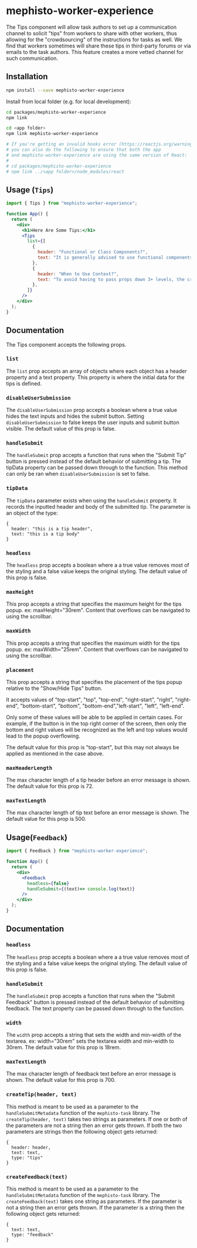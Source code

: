 # mephisto-worker-experience

The Tips component will allow task authors to set up a communication channel to solicit "tips" from workers to share with other workers, thus allowing for the "crowdsourcing" of the instructions for tasks as well. We find that workers sometimes will share these tips in third-party forums or via emails to the task authors. This feature creates a more vetted channel for such communication.

## Installation

```bash
npm install --save mephisto-worker-experience
```

Install from local folder (e.g. for local development):

```bash
cd packages/mephisto-worker-experience
npm link

cd <app folder>
npm link mephisto-worker-experience

# If you're getting an invalid hooks error (https://reactjs.org/warnings/invalid-hook-call-warning.html),
# you can also do the following to ensure that both the app
# and mephisto-worker-experience are using the same version of React:
# 
# cd packages/mephisto-worker-experience
# npm link ../<app folder>/node_modules/react
```

## Usage (`Tips`)


```jsx
import { Tips } from "mephisto-worker-experience";

function App() {
  return (
    <div>
      <h1>Here Are Some Tips:</h1>
      <Tips
        list={[
          {
            header: "Functional or Class Components?",
            text: "It is generally advised to use functional components as they are thought to be the future of React.",
          },
          {
            header: "When to Use Context?",
            text: "To avoid having to pass props down 3+ levels, the createContext() and useContext() methods can be used.  ",
          },
        ]}
      />
    </div>
  );
}
```

## Documentation
The Tips component accepts the following props.
### `list`
The `list` prop accepts an array of objects where each object has a header property and a text property. This property is where the initial data for the tips is defined.
### `disableUserSubmission`
The `disableUserSubmission` prop accepts a boolean where a true value hides the text inputs and hides the submit button. Setting `disableUserSubmission` to false keeps the user inputs and submit button visible. 
The default value of this prop is false.
### `handleSubmit`
The `handleSubmit` prop accepts a function that runs when the "Submit Tip" button is pressed instead of the default behavior of submitting a tip. The tipData property can be passed down through to the function. This method can only be ran when `disableUserSubmission` is set to false.
### `tipData`
The `tipData` parameter exists when using the `handleSubmit` property. It records the inputted header and body of the submitted tip. The parameter is an object of the type:
```
{
  header: "this is a tip header",
  text: "this is a tip body"
}
```
### `headless`
The `headless` prop accepts a boolean where a a true value removes most of the styling and a false value keeps the original styling. The default value of this prop is false.
### `maxHeight`
This prop accepts a string that specifies the maximum height for the tips popup. ex: maxHeight="30rem". Content that overflows can be navigated to using the scrollbar.
### `maxWidth`
This prop accepts a string that specifies the maximum width for the tips popup. ex: maxWidth="25rem". Content that overflows can be navigated to using the scrollbar.
### `placement`
This prop accepts a string that specifies the placement of the tips popup relative to the "Show/Hide Tips" button. 

It accepts values of "top-start", "top", "top-end", "right-start", "right", "right-end", "bottom-start", "bottom", "bottom-end","left-start", "left", "left-end". 

Only some of these values will be able to be applied in certain cases. For example, if the button is in the top right corner of the screen, then only the bottom and right values will be recognized as the left and top values would lead to the popup overflowing. 

The default value for this prop is "top-start", but this may not always be applied as mentioned in the case above.
### `maxHeaderLength`
The max character length of a tip header before an error message is shown. The default value for this prop is 72.
### `maxTextLength`
The max character length of tip text before an error message is shown. The default value for this prop is 500.


## Usage(`Feedback`)
```jsx
import { Feedback } from "mephisto-worker-experience";

function App() {
  return (
    <div>
      <Feedback
        headless={false}
        handleSubmit={(text)=> console.log(text)}
      />
    </div>
  );
}
```

## Documentation
### `headless`
The `headless` prop accepts a boolean where a a true value removes most of the styling and a false value keeps the original styling. The default value of this prop is false.
### `handleSubmit`
The `handleSubmit` prop accepts a function that runs when the "Submit Feedback" button is pressed instead of the default behavior of submitting feedback. The text property can be passed down through to the function.
### `width`
The `width` prop accepts a string that sets the width and min-width of the textarea. ex: width="30rem" sets the textarea width and min-width to 30rem. The default value for this prop is 18rem.
### `maxTextLength`
The max character length of feedback text before an error message is shown. The default value for this prop is 700.
### `createTip(header, text)`
This method is meant to be used as a parameter to the `handleSubmitMetadata` function of the `mephisto-task` library. The `createTip(header, text)` takes two strings as parameters. If one or both of the parameters are not a string then an error gets thrown. If both the two parameters are strings then the following object gets returned:
```
{
  header: header,
  text: text,
  type: "tips"
}
```

### `createFeedback(text)`
This method is meant to be used as a parameter to the `handleSubmitMetadata` function of the `mephisto-task` library. The `createFeedback(text)` takes one string as parameters. If the parameter is not a string then an error gets thrown. If the parameter is a string then the following object gets returned:
```
{
  text: text,
  type: "feedback"
}
```
